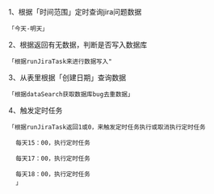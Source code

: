 1、根据「时间范围」定时查询jira问题数据
    
    「今天-明天」

2、根据返回有无数据，判断是否写入数据库
  
    「根据runJiraTask来进行数据写入"

3、从表里根据「创建日期」查询数据
     
    「根据dataSearch获取数据库bug去重数据」

4、触发定时任务
     
    「根据runJiraTask返回1或0，来触发定时任务执行或取消执行定时任务
      
      每天15：00，执行定时任务

      每天17：00，执行定时任务

      每天18：00，执行定时任务
      」